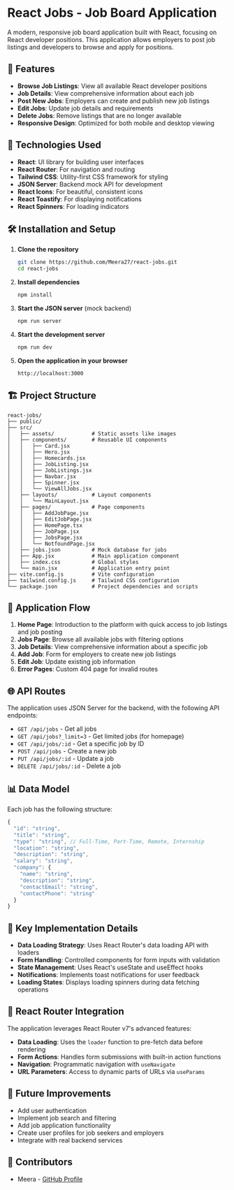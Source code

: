 # React Jobs - Job Board Application

A modern, responsive job board application built with React, focusing on React developer positions. This application allows employers to post job listings and developers to browse and apply for positions.

## 🚀 Features

- **Browse Job Listings**: View all available React developer positions
- **Job Details**: View comprehensive information about each job
- **Post New Jobs**: Employers can create and publish new job listings
- **Edit Jobs**: Update job details and requirements
- **Delete Jobs**: Remove listings that are no longer available
- **Responsive Design**: Optimized for both mobile and desktop viewing

## 🔧 Technologies Used

- **React**: UI library for building user interfaces
- **React Router**: For navigation and routing
- **Tailwind CSS**: Utility-first CSS framework for styling
- **JSON Server**: Backend mock API for development
- **React Icons**: For beautiful, consistent icons
- **React Toastify**: For displaying notifications
- **React Spinners**: For loading indicators

## 🛠️ Installation and Setup

1. **Clone the repository**
   ```bash
   git clone https://github.com/Meera27/react-jobs.git
   cd react-jobs
   ```

2. **Install dependencies**
   ```bash
   npm install
   ```

3. **Start the JSON server** (mock backend)
   ```bash
   npm run server
   ```

4. **Start the development server**
   ```bash
   npm run dev
   ```

5. **Open the application in your browser**
   ```
   http://localhost:3000
   ```

## 🏗️ Project Structure

```
react-jobs/
├── public/
├── src/
│   ├── assets/            # Static assets like images
│   ├── components/        # Reusable UI components
│   │   ├── Card.jsx
│   │   ├── Hero.jsx
│   │   ├── Homecards.jsx
│   │   ├── JobListing.jsx
│   │   ├── JobListings.jsx
│   │   ├── Navbar.jsx
│   │   ├── Spinner.jsx
│   │   └── ViewAllJobs.jsx
│   ├── layouts/           # Layout components
│   │   └── MainLayout.jsx
│   ├── pages/             # Page components
│   │   ├── AddJobPage.jsx
│   │   ├── EditJobPage.jsx
│   │   ├── HomePage.tsx
│   │   ├── JobPage.jsx
│   │   ├── JobsPage.jsx
│   │   └── NotfoundPage.jsx
│   ├── jobs.json          # Mock database for jobs
│   ├── App.jsx            # Main application component
│   ├── index.css          # Global styles
│   └── main.jsx           # Application entry point
├── vite.config.js         # Vite configuration
├── tailwind.config.js     # Tailwind CSS configuration
└── package.json           # Project dependencies and scripts
```

## 📱 Application Flow

1. **Home Page**: Introduction to the platform with quick access to job listings and job posting
2. **Jobs Page**: Browse all available jobs with filtering options
3. **Job Details**: View comprehensive information about a specific job
4. **Add Job**: Form for employers to create new job listings
5. **Edit Job**: Update existing job information
6. **Error Pages**: Custom 404 page for invalid routes

## 🌐 API Routes

The application uses JSON Server for the backend, with the following API endpoints:

- `GET /api/jobs` - Get all jobs
- `GET /api/jobs?_limit=3` - Get limited jobs (for homepage)
- `GET /api/jobs/:id` - Get a specific job by ID
- `POST /api/jobs` - Create a new job
- `PUT /api/jobs/:id` - Update a job
- `DELETE /api/jobs/:id` - Delete a job

## 📊 Data Model

Each job has the following structure:

```javascript
{
  "id": "string",
  "title": "string",
  "type": "string", // Full-Time, Part-Time, Remote, Internship
  "location": "string",
  "description": "string",
  "salary": "string",
  "company": {
    "name": "string",
    "description": "string",
    "contactEmail": "string",
    "contactPhone": "string"
  }
}
```

## 📝 Key Implementation Details

- **Data Loading Strategy**: Uses React Router's data loading API with loaders
- **Form Handling**: Controlled components for form inputs with validation
- **State Management**: Uses React's useState and useEffect hooks
- **Notifications**: Implements toast notifications for user feedback
- **Loading States**: Displays loading spinners during data fetching operations

## 🔄 React Router Integration

The application leverages React Router v7's advanced features:

- **Data Loading**: Uses the `loader` function to pre-fetch data before rendering
- **Form Actions**: Handles form submissions with built-in action functions
- **Navigation**: Programmatic navigation with `useNavigate`
- **URL Parameters**: Access to dynamic parts of URLs via `useParams`

## 🧪 Future Improvements

- Add user authentication
- Implement job search and filtering
- Add job application functionality
- Create user profiles for job seekers and employers
- Integrate with real backend services

## 👥 Contributors

- Meera - [GitHub Profile](https://github.com/Meera27)
